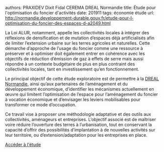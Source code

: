 authors: PRAXIDEV
  Dixit
  Fidal
  CEREMA
  DREAL Normandie
title: Étude pour l'optimisation du foncier d'activités
date: 201911
tags: économie étude
url: http://normandie.developpement-durable.gouv.fr/etude-pour-l-optimisation-du-foncier-des-espaces-d-a2049.html

La Loi ALUR, notamment, appelle les collectivités locales à intégrer des réflexions de densification et de mutation d’espaces déjà artificialisés afin de limiter l’extension urbaine sur les terres agricoles et naturelles. Cette démarche d’approche de l’usage du foncier comme une ressource à préserver et à optimiser doit également entrer en cohérence avec les objectifs de réduction d’émission de gaz à effets de serre mais aussi répondre à un contexte budgétaire de plus en plus contraint des collectivités locales, tant en investissement qu’en fonctionnement.

Le principal objectif de cette étude exploratoire est de permettre à la [DREAL Normandie](./partenaires/DREAL_Normandie.md), ainsi qu’aux partenaires de l’aménagement et du développement économique, d’identifier les mécanismes actuellement en œuvre qui limitent l’optimisation de l’espace pour l’aménagement du foncier à vocation économique et d’envisager les leviers mobilisables pour transformer ce mode d’occupation.

Ce travail vise à proposer une méthodologie adaptative et des outils aux collectivités, aménageurs et entreprises. L’objectif associé est de maîtriser voire réduire l’ouverture des terres à l’urbanisation, tout en conservant la capacité d’offrir des possibilités d’implantation à de nouvelles activités sur leur territoire, ou d’extension/adaptation pour les entreprises en place.

[Accéder à l'étude](http://normandie.developpement-durable.gouv.fr/etude-pour-l-optimisation-du-foncier-des-espaces-d-a2049.html)
